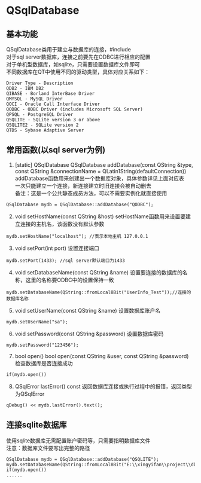 # QSqlDatabase

## 基本功能
QSqlDatabase类用于建立与数据库的连接，#include <QSqlDatabase>  
对于sql server数据库，连接之前要先在ODBC进行相应的配置  
对于单机型数据库，如sqlite，只需要设置数据库文件即可  
不同数据库在QT中使用不同的驱动类型，具体对应关系如下：  
```
Driver Type - Description
QDB2 - IBM DB2
QIBASE - Borland InterBase Driver
QMYSQL - MySQL Driver
QOCI - Oracle Call Interface Driver
QODBC - ODBC Driver (includes Microsoft SQL Server)
QPSQL - PostgreSQL Driver
QSQLITE - SQLite version 3 or above
QSQLITE2 - SQLite version 2
QTDS - Sybase Adaptive Server
```


## 常用函数(以sql server为例)
1. [static] QSqlDatabase QSqlDatabase addDatabase(const QString &type, const QString &connectionName = QLatin1String(defaultConnection))
addDatabase函数用来创建出一个数据库对象，具体参数详见上面对应表  
一次只能建立一个连接，新连接建立时旧连接会被自动删去  
备注：这是一个公共静态成员方法，可以不需要实例化就直接使用  
```
QSqlDatabase mydb = QSqlDatabase::addDatabase("QODBC");
```
2. void setHostName(const QString &host)
setHostName函数用来设置要建立连接的主机名，该函数没有默认参数  
```
mydb.setHostName("localhost"); //表示本地主机 127.0.0.1
```
3. void setPort(int port)
设置连接端口
```
mydb.setPort(1433); //sql server默认端口为1433
```
4. void setDatabaseName(const QString &name)
设置要连接的数据库的名称，这里的名称要ODBC中的设置保持一致
```
mydb.setDatabaseName(QString::fromLocal8Bit("UserInfo_Test"));//连接的数据库名称
```
5. void setUserName(const QString &name)
设置数据库账户名
```
mydb.setUserName("sa");
```
6. void setPassword(const QString &password)
设置数据库密码
```
mydb.setPassword("123456");
```
7. bool open()
bool open(const QString &user, const QString &password)
检查数据库是否连接成功
```
if(mydb.open())
```
8. QSqlError lastError() const
返回数据库连接或执行过程中的报错，返回类型为QSqlError
```
qDebug() << mydb.lastError().text();
```

## 连接sqlite数据库
使用sqlite数据库无需配置账户密码等，只需要指明数据库文件  
注意：数据库文件要写出完整的路径  
```
QSqlDatabase mydb = QSqlDatabase::addDatabase("QSQLITE");
mydb.setDatabaseName(QString::fromLocal8Bit("E:\\xingyifan\\project\\db_file\\card_reader.db"));
if(mydb.open())
......
```